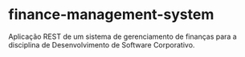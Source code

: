 # finance-management-system
Aplicação REST de um sistema de gerenciamento de finanças para a disciplina de Desenvolvimento de Software Corporativo.
